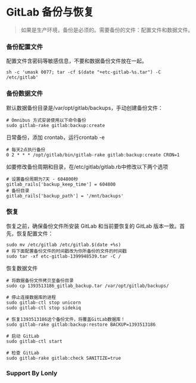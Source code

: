 # GitLab 备份与恢复

> 如果是生产环境，备份是必须的。需要备份的文件：配置文件和数据文件。
> 

### 备份配置文件
配置文件含密码等敏感信息，不要和数据备份文件放在一起。
```
sh -c 'umask 0077; tar -cf $(date "+etc-gitlab-%s.tar") -C /etc/gitlab'
```

### 备份数据文件
默认数据备份目录是/var/opt/gitlab/backups，手动创建备份文件：
```
# Omnibus 方式安装使用以下命令备份
sudo gitlab-rake gitlab:backup:create
```
日常备份，添加 crontab，运行crontab -e
```
# 每天2点执行备份
0 2 * * * /opt/gitlab/bin/gitlab-rake gitlab:backup:create CRON=1
```
如要修改备份周期和目录，在/etc/gitlab/gitlab.rb中修改以下两个选项
```
# 设置备份周期为7天 - 604800秒
gitlab_rails['backup_keep_time'] = 604800
# 备份目录
gitlab_rails['backup_path'] = '/mnt/backups'
```

### 恢复
恢复之前，确保备份文件所安装 GitLab 和当前要恢复的 GitLab 版本一致。首先，恢复配置文件：
```
sudo mv /etc/gitlab /etc/gitlab.$(date +%s)
# 将下面配置备份文件的时间戳改为你所备份的文件的时间戳
sudo tar -xf etc-gitlab-1399948539.tar -C /
```

恢复数据文件
```
# 将数据备份文件拷贝至备份目录
sudo cp 1393513186_gitlab_backup.tar /var/opt/gitlab/backups/

# 停止连接数据库的进程
sudo gitlab-ctl stop unicorn
sudo gitlab-ctl stop sidekiq

# 恢复1393513186这个备份文件，将覆盖GitLab数据库！
sudo gitlab-rake gitlab:backup:restore BACKUP=1393513186

# 启动 GitLab
sudo gitlab-ctl start

# 检查 GitLab
sudo gitlab-rake gitlab:check SANITIZE=true
```

### Support By Lonly